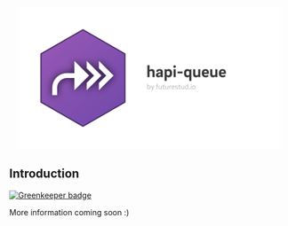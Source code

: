 <p align="center">
  <img height="256" src="https://github.com/fs-opensource/hapi-queue/blob/master/media/hapi-queue.png?raw=true" alt="hapi-queue logo">
</p>


## Introduction

[![Greenkeeper badge](https://badges.greenkeeper.io/futurestudio/hapi-queue.svg)](https://greenkeeper.io/)

More information coming soon :)

